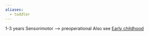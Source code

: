 ```yaml
---
aliases:
  - toddler
---
```

1-3 years
Sensorimotor --> preoperational
Also see [Early childhood](Definitions/Age%20ranges/Early%20childhood.md)
